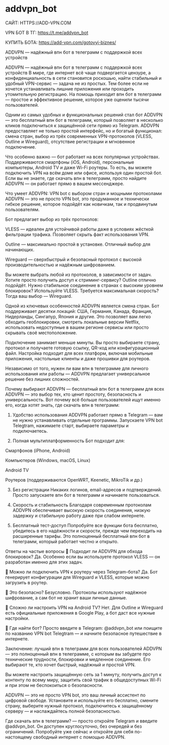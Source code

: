 # addvpn_bot

САЙТ: HTTPS://ADD-VPN.COM

VPN БОТ В ТГ: https://t.me/addvpn_bot

КУПИТЬ БОТА: https://add-vpn.com/gotovyj-biznes/


ADDVPN — надёжный впн бот в телеграмм с поддержкой всех устройств

ADDVPN — надёжный впн бот в телеграмм с поддержкой всех устройств
В мире, где интернет всё чаще подвергается цензуре, а конфиденциальность в сети становится роскошью, найти стабильный и удобный VPN-сервис — задача не из простых. Тем более если не хочется устанавливать лишние приложения или проходить утомительную регистрацию. На помощь приходит впн бот в телеграмм — простое и эффективное решение, которое уже оценили тысячи пользователей.

Одним из самых удобных и функциональных решений стал бот ADDVPN — это бесплатный впн бот в телеграмм, который позволяет в несколько кликов подключиться к защищённой сети прямо из Telegram. ADDVPN предоставляет не только простой интерфейс, но и богатый функционал: смена стран, выбор из трёх современных VPN-протоколов (VLESS, Outline и Wireguard), отсутствие регистрации и мгновенное подключение.

Что особенно важно — бот работает на всех популярных устройствах. Поддерживаются смартфоны (iOS, Android), персональные компьютеры, Android TV и даже Wi-Fi роутеры. То есть, вы можете подключить VPN на всём доме или офисе, используя один простой бот. Если вы не знаете, где скачать впн в телеграмм, просто найдите ADDVPN — он работает прямо в вашем мессенджере.

Что умеет ADDVPN: VPN bot с выбором стран и мощными протоколами
ADDVPN — это не просто VPN bot, это продуманное и технически гибкое решение, которое подойдёт как новичкам, так и продвинутым пользователям.

Бот предлагает выбор из трёх протоколов:

VLESS — идеален для устойчивой работы даже в условиях жёсткой фильтрации трафика. Позволяет скрыть факт использования VPN.

Outline — максимально простой в установке. Отличный выбор для начинающих.

Wireguard — сверхбыстрый и безопасный протокол с высокой производительностью и надёжным шифрованием.

Вы можете выбрать любой из протоколов, в зависимости от задач. Хотите просто получить доступ к стриминг-сервису? Outline отлично подойдёт. Нужно стабильное соединение в странах с высоким уровнем блокировок? Используйте VLESS. Требуется максимальная скорость? Тогда ваш выбор — Wireguard.

Одной из ключевых особенностей ADDVPN является смена стран. Бот поддерживает десятки локаций: США, Германия, Канада, Франция, Нидерланды, Сингапур, Япония и другие. Это позволяет вам легко обходить геоблокировки, смотреть локальные версии Netflix, использовать недоступные в вашем регионе сервисы или просто скрывать своё местоположение.

Подключение занимает меньше минуты. Вы просто выбираете страну, протокол и получаете готовую ссылку, QR-код или конфигурационный файл. Настройка подходит для всех платформ, включая мобильные приложения, настольные клиенты и даже прошивки для роутеров.

Независимо от того, нужен ли вам впн в телеграмме для личного использования или работы — ADDVPN предлагает универсальное решение без лишних сложностей.

Почему выбирают ADDVPN — бесплатный впн бот в телеграмм для всех
ADDVPN — это выбор тех, кто ценит простоту, безопасность и универсальность. Вот почему всё больше пользователей ищут именно его, когда хотят знать, где скачать впн в телеграмм:

1. Удобство использования
ADDVPN работает прямо в Telegram — вам не нужно устанавливать отдельные программы. Запускаете VPN bot Telegtram, нажимаете старт, выбираете параметры и подключаетесь.

2. Полная мультиплатформенность
Бот подходит для:

Смартфонов (iPhone, Android)

Компьютеров (Windows, macOS, Linux)

Android TV

Роутеров (поддерживаются OpenWRT, Keenetic, MikroTik и др.)

3. Без регистрации
Никаких логинов, email-адресов и подтверждений. Просто запускаете впн бот в телеграмм и начинаете пользоваться.

4. Скорость и стабильность
Благодаря современным протоколам ADDVPN обеспечивает высокую скорость соединения, низкую задержку и стабильную работу даже при слабом интернете.

5. Бесплатный тест-доступ
Попробуйте все функции бота бесплатно, убедитесь в его надёжности и скорости, прежде чем переходить на расширенные тарифы. Это полноценный бесплатный впн бот в телеграмм, который работает честно и открыто.

Ответы на частые вопросы
🔹 Подходит ли ADDVPN для обхода блокировок?
Да. Особенно если вы используете протокол VLESS — он разработан именно для этих задач.

🔹 Можно ли подключить VPN к роутеру через Telegram-бота?
Да. Бот генерирует конфигурации для Wireguard и VLESS, которые можно загрузить в роутер.

🔹 Это безопасно?
Безусловно. Протоколы используют надёжное шифрование, а сам бот не хранит ваши личные данные.

🔹 Сложно ли настроить VPN на Android TV?
Нет. Для Outline и Wireguard есть официальные приложения в Google Play, а бот даст все нужные настройки.

🔹 Где найти бот?
Просто введите в Telegram: @addvpn_bot или поищите по названию VPN bot Telegtram — и начните безопасное путешествие в интернете.

Заключение: лучший впн в телеграмм для всех пользователей
ADDVPN — это полноценный впн в телеграмме, с которым вы забудете про технические трудности, блокировки и медленное соединение. Его выбирают те, кто хочет быстрый, надёжный и простой VPN.

Вы можете настроить защищённую сеть за 1 минуту, получить доступ к контенту по всему миру, защитить свой трафик в общедоступных Wi-Fi и при этом не беспокоиться о безопасности.

ADDVPN — это не просто VPN bot, это ваш личный ассистент по цифровой свободе. Установите и используйте его бесплатно, смените страну, выберите нужный протокол, подключитесь к защищённому серверу — и наслаждайтесь полной безопасностью.

Где скачать впн в телеграмм? — просто откройте Telegram и введите @addvpn_bot. Он доступен круглосуточно, без очередей и без ограничений. Попробуйте уже сейчас и откройте для себя по-настоящему свободный интернет с помощью ADDVPN.


